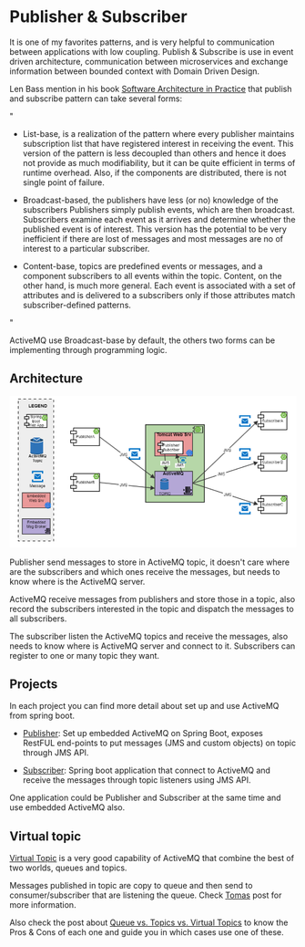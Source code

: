 # Publisher & Subscriber

It is one of my favorites patterns, and is very helpful to communication between applications 
with low coupling. Publish & Subscribe is use in event driven architecture, communication 
between microservices and exchange information between bounded context with Domain Driven 
Design.

Len Bass mention in his book [Software Architecture in Practice](https://www.amazon.com/-/es/Len-Bass/dp/0321815734) that publish and subscribe pattern can take several forms:

"
* List-base, is a realization of the pattern where every publisher maintains subscription list that
have registered interest in receiving the event. This version of the pattern is less decoupled than others
and hence it does not provide as much modifiability, but it can be quite efficient in terms of runtime
overhead. Also, if the components are distributed, there is not single point of failure.

* Broadcast-based, the publishers have less (or no) knowledge of the subscribers
Publishers simply publish events, which are then broadcast. Subscribers examine each event as it arrives
and determine whether the published event is of interest. This version has the potential to be very inefficient
if there are lost of messages and most messages are no of interest to a particular subscriber.

* Content-base, topics are predefined events or messages, and a component subscribers to all
events within the topic. Content, on the other hand, is much more general. Each event is associated with a 
set of attributes and is delivered to a subscribers only if those attributes match subscriber-defined patterns.

"

ActiveMQ use Broadcast-base by default, the others two forms can be implementing through programming logic.

## Architecture

![Screenshot](https://github.com/JoseLuisSR/springboot-activemq/blob/master/doc/img/Publish-Subscribe-FV.png?raw=true)

Publisher send messages to store in ActiveMQ topic, it doesn't care where are the subscribers 
and which ones receive the messages, but needs to know where is the ActiveMQ server. 

ActiveMQ receive messages from publishers and store those in a topic, also record the 
subscribers interested in the topic and dispatch the messages to all subscribers. 

The subscriber listen the ActiveMQ topics and receive the messages, also needs to know where 
is ActiveMQ server and connect to it. Subscribers can register to one or many topic they want.

## Projects

In each project you can find more detail about set up and use ActiveMQ from spring boot.

* [Publisher](https://github.com/JoseLuisSR/springboot-activemq/tree/master/publish-and-subscribe/publisher): Set up embedded ActiveMQ on Spring Boot, exposes RestFUL end-points to put 
messages (JMS and custom objects) on topic through JMS API.

* [Subscriber](https://github.com/JoseLuisSR/springboot-activemq/tree/master/publish-and-subscribe/subscriber): Spring boot application that connect to ActiveMQ and receive the messages 
through topic listeners using JMS API.

One application could be Publisher and Subscriber at the same time and use embedded 
ActiveMQ also.

## Virtual topic

[Virtual Topic](https://activemq.apache.org/virtual-destinations) is a very good capability of ActiveMQ that combine the
best of two worlds, queues and topics.

Messages published in topic are copy to queue and then send to consumer/subscriber that are listening the queue. 
Check [Tomas](https://tuhrig.de/virtual-topics-in-activemq/) post for more information.

Also check the post about [Queue vs. Topics vs. Virtual Topics](https://tuhrig.de/queues-vs-topics-vs-virtual-topics-in-activemq/) 
to know the Pros & Cons of each one and guide you in which cases use one of these.